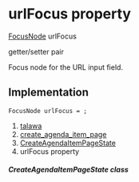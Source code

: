 
<div>

# urlFocus property

</div>


[FocusNode](https://api.flutter.dev/flutter/widgets/FocusNode-class.html)
urlFocus


getter/setter pair




Focus node for the URL input field.



## Implementation

``` language-dart
FocusNode urlFocus = ;
```







1.  [talawa](../../index.html)
2.  [create_agenda_item_page](../../views_after_auth_screens_events_create_agenda_item_page/)
3.  [CreateAgendaItemPageState](../../views_after_auth_screens_events_create_agenda_item_page/CreateAgendaItemPageState-class.html)
4.  urlFocus property

##### CreateAgendaItemPageState class







